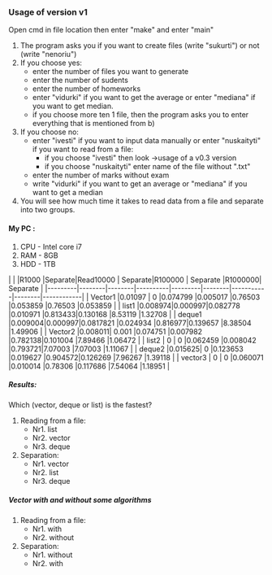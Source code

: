 ### Usage of version v1 

Open cmd in file location then enter "make" and enter "main"

1. The program asks you if you want to create files (write "sukurti") or not (write "nenoriu")
2. If you choose yes:
    - enter the number of files you want to generate
    - enter the number of sudents
    - enter the number of homeworks
    - enter "vidurki" if you want to get the average or enter "mediana" if you want to get median.   
    - if you choose more ten 1 file, then the program asks you to enter everything that is mentioned from b)
3. If you choose no:
    - enter "ivesti" if you want to input data manually or enter "nuskaityti" if you want to read from a file:
      - if you choose "ivesti" then look ->usage of a v0.3 version
      - if you choose "nuskaityti" enter name of the file without ".txt"</h6>
     - enter the number of marks without exam </h6>
     - write "vidurki" if you want to get an average or "mediana" if you want to get a median
4. You will see how much time it takes to read data from a file and separate into two groups.

#### My PC :
1. CPU - Intel core i7
2. RAM - 8GB
3. HDD - 1TB


|
|         |R1000   |Separate|Read10000 | Separate|R100000 | Separate  |R1000000| Separate  |
|---------|--------|--------|----------|---------|--------|-----------|--------|------------|
| Vector1 |0.01097 |    0   |0.074799  |0.005017 |0.76503 |0.053859   |0.76503 |0.053859    |
| list1   |0.008974|0.000997|0.082778  |0.010971 |0.813433|0.130168   |8.53119 |1.32708     |
| deque1  |0.009004|0.000997|0.0817821 |0.024934 |0.816977|0.139657   |8.38504 |1.49906     |
| Vector2 |0.008011| 0.001  |0.074751  |0.007982 |0.782138|0.101004   |7.89466 |1.06472     |
| list2   |   0    |    0   |0.062459  |0.008042 |0.793721|7.07003    |7.07003 |1.11067     | 
| deque2  |0.015625|    0   |0.123653  |0.019627 |0.904572|0.126269   |7.96267 |1.39118     |
| vector3 |  0     |    0   |0.060071  |0.010014 |0.78306 |0.117686   |7.54064 |1.18951     |  


##### Results:
Which (vector, deque or list) is the fastest?
1. Reading from a file:
    - Nr1. list
    - Nr2. vector
    - Nr3. deque
2. Separation:
    - Nr1. vector
    - Nr2. list
    - Nr3. deque
    
##### Vector with and without some algorithms
1. Reading from a file:
    - Nr1. with
    - Nr2. without
2. Separation:
    - Nr1. without
    - Nr2. with
